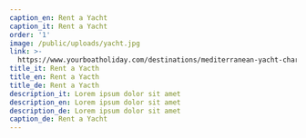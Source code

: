 ```yaml
---
caption_en: Rent a Yacht
caption_it: Rent a Yacht
order: '1'
image: /public/uploads/yacht.jpg
link: >-
  https://www.yourboatholiday.com/destinations/mediterranean-yacht-charter/italy-yacht-charter/sicily-yacht-charter/taormina-yacht-charter/
title_it: Rent a Yacth
title_en: Rent a Yacth
title_de: Rent a Yacth
description_it: Lorem ipsum dolor sit amet
description_en: Lorem ipsum dolor sit amet
description_de: Lorem ipsum dolor sit amet
caption_de: Rent a Yacht
---
```

